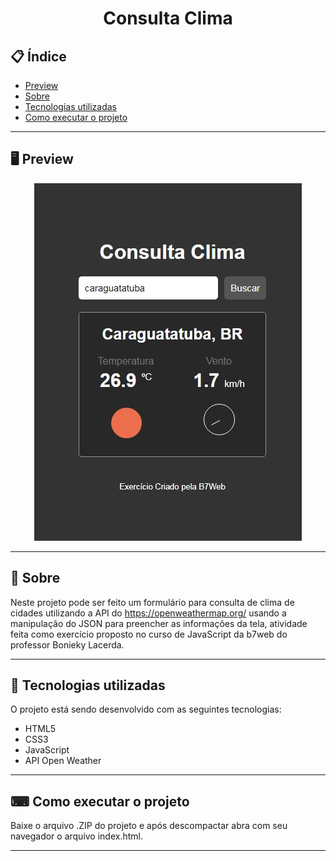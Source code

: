 <h1 align="center">
  Consulta Clima
</h1>

## 📋 Índice

- [Preview](#-Preview)
- [Sobre](#-Sobre)
- [Tecnologias utilizadas](#-Tecnologias-utilizadas)
- [Como executar o projeto](#-Como-executar-o-projeto)

---

## 🖥 Preview

<p align="center">
  <img src="index.jpg">
</p>

---

## 📖 Sobre 

Neste projeto pode ser feito um formulário para consulta de clima de cidades utilizando a API do https://openweathermap.org/ usando a manipulação do JSON para preencher as informações da tela, atividade feita como exercício proposto no curso de JavaScript da b7web do professor Bonieky Lacerda.

---

## 🚀 Tecnologias utilizadas
O projeto está sendo desenvolvido com as seguintes tecnologias:
- HTML5
- CSS3
- JavaScript
- API Open Weather

---

## ⌨ Como executar o projeto

Baixe o arquivo .ZIP do projeto e após descompactar abra com seu navegador o arquivo index.html.

---


